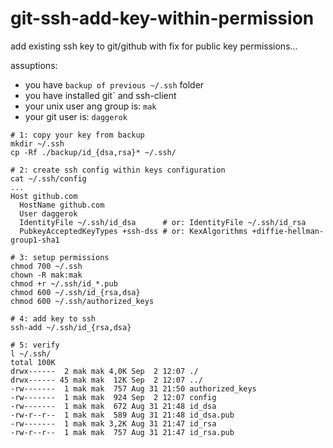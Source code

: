 # git-ssh-add-key-within-permission
add existing ssh key to git/github with fix for public key permissions...

assuptions:
- you have `backup of previous ~/.ssh` folder
- you have installed git` and ssh-client
- your unix user ang group is: `mak`
- your git user is: `daggerok`

```fish
# 1: copy your key from backup
mkdir ~/.ssh
cp -Rf ./backup/id_{dsa,rsa}* ~/.ssh/

# 2: create ssh config within keys configuration
cat ~/.ssh/config
...
Host github.com
  HostName github.com
  User daggerok
  IdentityFile ~/.ssh/id_dsa      # or: IdentityFile ~/.ssh/id_rsa
  PubkeyAcceptedKeyTypes +ssh-dss # or: KexAlgorithms +diffie-hellman-group1-sha1

# 3: setup permissions
chmod 700 ~/.ssh
chown -R mak:mak
chmod +r ~/.ssh/id_*.pub
chmod 600 ~/.ssh/id_{rsa,dsa}
chmod 600 ~/.ssh/authorized_keys

# 4: add key to ssh
ssh-add ~/.ssh/id_{rsa,dsa}

# 5: verify
l ~/.ssh/
total 100K
drwx------  2 mak mak 4,0K Sep  2 12:07 ./
drwx------ 45 mak mak  12K Sep  2 12:07 ../
-rw-------  1 mak mak  757 Aug 31 21:50 authorized_keys
-rw-------  1 mak mak  924 Sep  2 12:07 config
-rw-------  1 mak mak  672 Aug 31 21:48 id_dsa
-rw-r--r--  1 mak mak  589 Aug 31 21:48 id_dsa.pub
-rw-------  1 mak mak 3,2K Aug 31 21:47 id_rsa
-rw-r--r--  1 mak mak  757 Aug 31 21:47 id_rsa.pub
```
